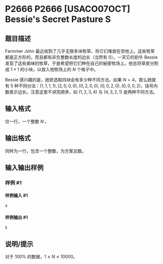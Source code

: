 # P2666 P2666 [USACO07OCT] Bessie's Secret Pasture S

## 题目描述

Farmmer John 最近收割了几乎无限多块牧草，将它们堆放在空地上。这些牧草都是正方形的，而且都有非负整数长度的边长（当然有 $0$）。一天它的奶牛 Bessie 发现了这些美味的牧草，于是希望把它们种在自己的秘密牧场上。他总将草皮分割成 $1\times1$ 的小块，以放入他牧场上的 $N$ 个格子中。

Bessie 感兴趣的是，她若选取四块会有多少种不同方法。如果 $N=4$，那么她就有 $5$ 种不同分法：$(1,1,1,1), (2,0,0,0), (0,2,0,0),(0,0,2,0),(0,0,0,2)$，括号内数表示边长。注意这里不讲究顺序，如 $(1,2,3,4)$ 与 $(4,3,2,1)$ 是两种不同方法。


## 输入格式

仅一行，一个整数 $N$ 。


## 输出格式

同样为一行，包含一个整数，为方案总数。


## 输入输出样例

### 样例 #1

#### 样例输入 #1

```
4
```

#### 样例输出 #1

```
5
```

## 说明/提示

对于 $100\%$ 的数据，$1\le N\le10000$。


